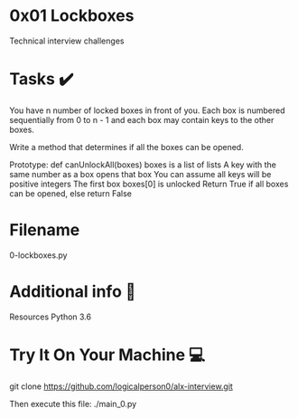 0x01 Lockboxes
===============

Technical interview challenges

Tasks ✔️
========

You have n number of locked boxes in front of you. Each box is numbered sequentially from 0 to n - 1 and each box may contain keys to the other boxes.

Write a method that determines if all the boxes can be opened.

Prototype: def canUnlockAll(boxes) boxes is a list of lists A key with the same number as a box opens that box You can assume all keys will be positive integers The first box boxes[0] is unlocked Return True if all boxes can be opened, else return False

Filename
=========
0-lockboxes.py

Additional info 🚧
===============
Resources
Python 3.6

Try It On Your Machine 💻
=======================
git clone https://github.com/logicalperson0/alx-interview.git

Then execute this file:
./main_0.py